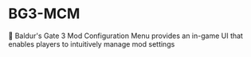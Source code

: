 # BG3-MCM
🔧 Baldur's Gate 3 Mod Configuration Menu provides an in-game UI that enables players to intuitively manage mod settings
